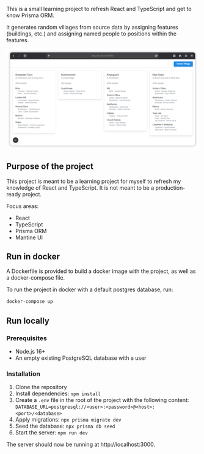 This is a small learning project to refresh React and TypeScript and get to know Prisma ORM.

It generates random villages from source data by assigning features (buildings, etc.) and assigning named people to positions within the features.

![Screenshot](screenshot.png)

## Purpose of the project

This project is meant to be a learning project for myself to refresh my knowledge of React and TypeScript. It is not meant to be a production-ready project.

Focus areas:

- React
- TypeScript
- Prisma ORM
- Mantine UI

## Run in docker

A Dockerfile is provided to build a docker image with the project, as well as a docker-compose file.

To run the project in docker with a default postgres database, run:

```bash
docker-compose up
```

## Run locally

### Prerequisites

- Node.js 16+
- An empty existing PostgreSQL database with a user

### Installation

1. Clone the repository
2. Install dependencies: `npm install`
3. Create a `.env` file in the root of the project with the following content: `DATABASE_URL=postgresql://<user>:<password>@<host>:<port>/<database>`
4. Apply migrations: `npx prisma migrate dev`
5. Seed the database: `npx prisma db seed`
6. Start the server: `npm run dev`

The server should now be running at http://localhost:3000.


